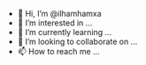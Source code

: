 - 👋 Hi, I’m @ilhamhamxa
- 👀 I’m interested in ...
- 🌱 I’m currently learning ...
- 💞️ I’m looking to collaborate on ...
- 📫 How to reach me ...

<!---
ilhamhamxa/ilhamhamxa is a ✨ special ✨ repository because its `README.md` (this file) appears on your GitHub profile.
You can click the Preview link to take a look at your changes.
--->
